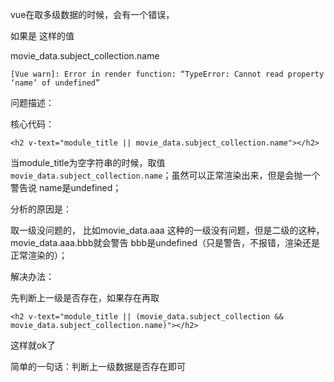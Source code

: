 vue在取多级数据的时候，会有一个错误，

如果是 这样的值

movie_data.subject_collection.name

```
[Vue warn]: Error in render function: “TypeError: Cannot read property ‘name’ of undefined”
```
问题描述：

核心代码：

`<h2 v-text="module_title || movie_data.subject_collection.name"></h2>`


当module_title为空字符串的时候，取值 `movie_data.subject_collection.name`；虽然可以正常渲染出来，但是会抛一个警告说 name是undefined；

分析的原因是：

取一级没问题的， 比如movie_data.aaa 这种的一级没有问题，但是二级的这种，movie_data.aaa.bbb就会警告 bbb是undefined（只是警告，不报错，渲染还是正常渲染的）；

解决办法：

先判断上一级是否存在，如果存在再取

``` 
<h2 v-text="module_title || (movie_data.subject_collection && movie_data.subject_collection.name)"></h2>
```

这样就ok了

简单的一句话：判断上一级数据是否存在即可